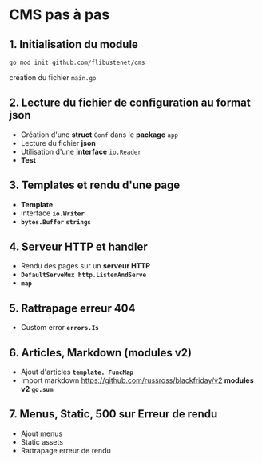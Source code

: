 # CMS pas à pas

## 1. Initialisation du module

`go mod init github.com/flibustenet/cms`

création du fichier `main.go`

## 2. Lecture du fichier de configuration au format json

- Création d'une **struct** `Conf` dans le **package** `app`
- Lecture du fichier **json**
- Utilisation d'une **interface** `io.Reader`
- **Test**


## 3. Templates et rendu d'une page

- **Template**
- interface **`io.Writer`**
- **`bytes.Buffer`** **`strings`**

## 4. Serveur HTTP et handler

- Rendu des pages sur un **serveur HTTP**
- **`DefaultServeMux http.ListenAndServe`**
- **`map`**

## 5. Rattrapage erreur 404

- Custom error **`errors.Is`**

## 6. Articles, Markdown (modules v2)

- Ajout d'articles **`template. FuncMap`**
- Import markdown https://github.com/russross/blackfriday/v2 **modules v2** **`go.sum`**

## 7. Menus, Static, 500 sur Erreur de rendu

- Ajout menus
- Static assets
- Rattrapage erreur de rendu



